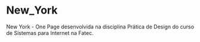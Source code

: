 # New_York
New York - One Page desenvolvida na disciplina Prática de Design do curso de Sistemas para Internet na Fatec.
